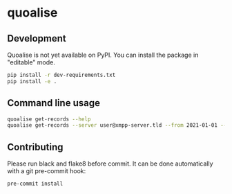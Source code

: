 # quoalise

## Development

Quoalise is not yet available on PyPI. You can install the package in "editable" mode.

```bash
pip install -r dev-requirements.txt
pip install -e .
```

## Command line usage

```bash
quoalise get-records --help
quoalise get-records --server user@xmpp-server.tld --from 2021-01-01 --to 2021-01-07 urn:dev:prm:30001610071843_consumption/active_power/raw
```

## Contributing

Please run black and flake8 before commit. It can be done automatically with a git pre-commit hook:

```bash
pre-commit install
```